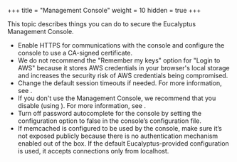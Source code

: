 +++
title = "Management Console"
weight = 10
hidden = true
+++

This topic describes things you can do to secure the Eucalyptus Management Console.

* Enable HTTPS for communications with the console and configure the console to use a CA-signed certificate. 
* We do not recommend the "Remember my keys" option for "Login to AWS" because it stores AWS credentials in your browser's local storage and increases the security risk of AWS credentials being compromised. 
* Change the default session timeouts if needed. For more information, see . 
* If you don't use the Management Console, we recommend that you disable (using ). For more information, see . 
* Turn off password autocomplete for the console by setting the configuration option to false in the console’s configuration file. 
* If memcached is configured to be used by the console, make sure it’s not exposed publicly because there is no authentication mechanism enabled out of the box. If the default Eucalyptus-provided configuration is used, it accepts connections only from localhost. 
